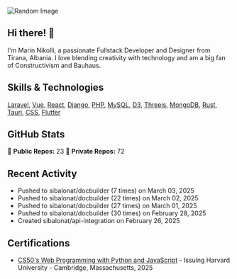 ![Random Image](assets/4.png)
## Hi there! 👋

I'm Marin Nikolli, a passionate Fullstack Developer and Designer from Tirana, Albania. I love blending creativity with technology and am a big fan of Constructivism and Bauhaus.

## Skills & Technologies

[Laravel](https://laravel.com/), [Vue](https://vuejs.org/), [React](https://react.dev/), [Django](https://www.djangoproject.com/), [PHP](https://www.php.net/), [MySQL](https://www.mysql.com/), [D3](https://d3js.org/), [Threejs](https://threejs.org/), [MongoDB](https://www.mongodb.com/?msockid=18f41f88c021681c2a650aaac1546995), [Rust](https://www.rust-lang.org/), [Tauri](https://tauri.app/), [CSS](https://css3.com/), [Flutter](https://flutter.dev/)

## GitHub Stats

🌟 **Public Repos:** 23
🌟 **Private Repos:** 72  

## Recent Activity
- Pushed to sibalonat/docbuilder (7 times) on March 03, 2025
- Pushed to sibalonat/docbuilder (22 times) on March 02, 2025
- Pushed to sibalonat/docbuilder (27 times) on March 01, 2025
- Pushed to sibalonat/docbuilder (30 times) on February 28, 2025
- Created sibalonat/api-integration on February 26, 2025



## Certifications

- [CS50's Web Programming with
Python and JavaScript](https://certificates.cs50.io/faf4470c-c773-489d-bc3e-b0086a8a5404.pdf?size=letter) - Issuing Harvard University - Cambridge, Massachusetts, 2025
